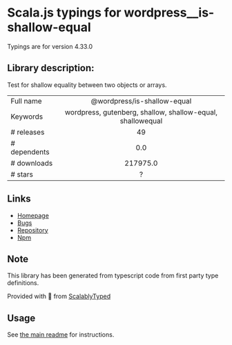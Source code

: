 
# Scala.js typings for wordpress__is-shallow-equal

Typings are for version 4.33.0

## Library description:
Test for shallow equality between two objects or arrays.

|                    |                 |
| ------------------ | :-------------: |
| Full name          | @wordpress/is-shallow-equal |
| Keywords           | wordpress, gutenberg, shallow, shallow-equal, shallowequal |
| # releases         | 49 |
| # dependents       | 0.0 |
| # downloads        | 217975.0 |
| # stars            | ? |

## Links
- [Homepage](https://github.com/WordPress/gutenberg/tree/HEAD/packages/is-shallow-equal/README.md)
- [Bugs](https://github.com/WordPress/gutenberg/issues)
- [Repository](https://github.com/WordPress/gutenberg)
- [Npm](https://www.npmjs.com/package/%40wordpress%2Fis-shallow-equal)
    


## Note
This library has been generated from typescript code from first party type definitions.

Provided with :purple_heart: from [ScalablyTyped](https://github.com/oyvindberg/ScalablyTyped)

## Usage
See [the main readme](../../readme.md) for instructions.


